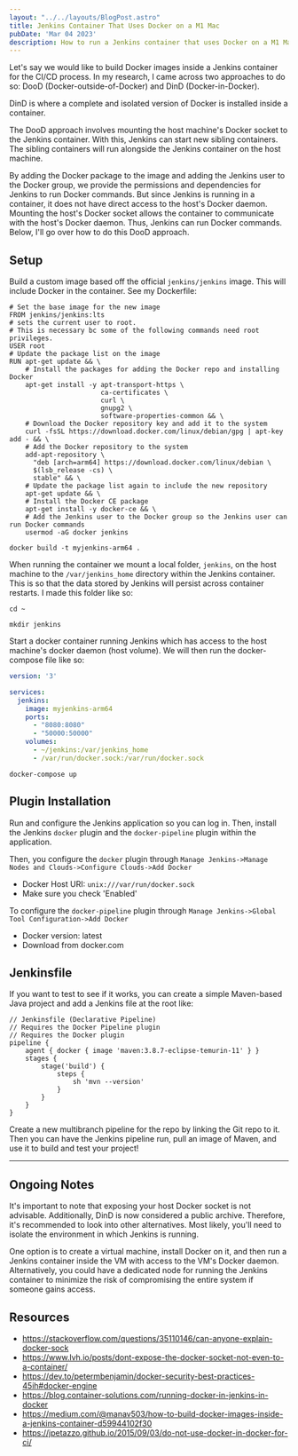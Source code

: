 ```yaml
---
layout: "../../layouts/BlogPost.astro"
title: Jenkins Container That Uses Docker on a M1 Mac
pubDate: 'Mar 04 2023'
description: How to run a Jenkins container that uses Docker on a M1 Mac
---
```


Let's say we would like to build Docker images inside a Jenkins container for the CI/CD process. In my research, I came across two approaches to do so: DooD (Docker-outside-of-Docker) and DinD (Docker-in-Docker).

DinD is where a complete and isolated version of Docker is installed inside a container.

The DooD approach involves mounting the host machine's Docker socket to the Jenkins container. With this, Jenkins can start new sibling containers. The sibling containers will run alongside the Jenkins container on the host machine.

By adding the Docker package to the image and adding the Jenkins user to the Docker group, we provide the permissions and dependencies for Jenkins to run Docker commands. But since Jenkins is running in a container, it does not have direct access to the host's Docker daemon. Mounting the host's Docker socket allows the container to communicate with the host's Docker daemon. Thus, Jenkins can run Docker commands. Below, I'll go over how to do this DooD approach.

## Setup

Build a custom image based off the official `jenkins/jenkins` image. This will include Docker in the container. See my Dockerfile:

```docker
# Set the base image for the new image
FROM jenkins/jenkins:lts
# sets the current user to root. 
# This is necessary bc some of the following commands need root privileges.
USER root
# Update the package list on the image
RUN apt-get update && \
    # Install the packages for adding the Docker repo and installing Docker
    apt-get install -y apt-transport-https \
                       ca-certificates \
                       curl \
                       gnupg2 \
                       software-properties-common && \
    # Download the Docker repository key and add it to the system
    curl -fsSL https://download.docker.com/linux/debian/gpg | apt-key add - && \
    # Add the Docker repository to the system
    add-apt-repository \
      "deb [arch=arm64] https://download.docker.com/linux/debian \
      $(lsb_release -cs) \
      stable" && \
    # Update the package list again to include the new repository
    apt-get update && \
    # Install the Docker CE package
    apt-get install -y docker-ce && \
    # Add the Jenkins user to the Docker group so the Jenkins user can run Docker commands
    usermod -aG docker jenkins
```

```
docker build -t myjenkins-arm64 .
```

When running the container we mount a local folder, `jenkins`, on the host machine to the `/var/jenkins_home` directory within the Jenkins container. This is so that the data stored by Jenkins will persist across container restarts. I made this folder like so:

```
cd ~
```

```
mkdir jenkins
```

Start a docker container running Jenkins which has access to the host machine's docker daemon (host volume). We will then run the docker-compose file like so:

```yaml
version: '3'

services:
  jenkins:
    image: myjenkins-arm64
    ports:
      - "8080:8080"
      - "50000:50000"
    volumes:
      - ~/jenkins:/var/jenkins_home
      - /var/run/docker.sock:/var/run/docker.sock
```


```
docker-compose up
```

## Plugin Installation 

Run and configure the Jenkins application so you can log in. Then, install the Jenkins `docker` plugin and the `docker-pipeline` plugin within the application.

Then, you configure the `docker` plugin through `Manage Jenkins->Manage Nodes and Clouds->Configure Clouds->Add Docker`

- Docker Host URI: `unix:///var/run/docker.sock`
- Make sure you check 'Enabled'

To configure the `docker-pipeline` plugin through `Manage Jenkins->Global Tool Configuration->Add Docker`

- Docker version: latest
- Download from docker.com

## Jenkinsfile

If you want to test to see if it works, you can create a simple Maven-based Java project and add a Jenkins file at the root like:

```
// Jenkinsfile (Declarative Pipeline)
// Requires the Docker Pipeline plugin
// Requires the Docker plugin
pipeline {
    agent { docker { image 'maven:3.8.7-eclipse-temurin-11' } }
    stages {
        stage('build') {
            steps {
                sh 'mvn --version'
            }
        }
    }
}
```

Create a new multibranch pipeline for the repo by linking the Git repo to it. Then you can have the Jenkins pipeline run, pull an image of Maven, and use it to build and test your project!

---

## Ongoing Notes

It's important to note that exposing your host Docker socket is not advisable. Additionally, DinD is now considered a public archive. Therefore, it's recommended to look into other alternatives. Most likely, you'll need to isolate the environment in which Jenkins is running.

One option is to create a virtual machine, install Docker on it, and then run a Jenkins container inside the VM with access to the VM's Docker daemon. Alternatively, you could have a dedicated node for running the Jenkins container to minimize the risk of compromising the entire system if someone gains access.

## Resources 

- https://stackoverflow.com/questions/35110146/can-anyone-explain-docker-sock
- https://www.lvh.io/posts/dont-expose-the-docker-socket-not-even-to-a-container/
- https://dev.to/petermbenjamin/docker-security-best-practices-45ih#docker-engine
- https://blog.container-solutions.com/running-docker-in-jenkins-in-docker
- https://medium.com/@manav503/how-to-build-docker-images-inside-a-jenkins-container-d59944102f30
- https://jpetazzo.github.io/2015/09/03/do-not-use-docker-in-docker-for-ci/